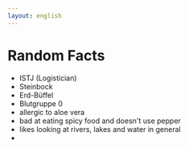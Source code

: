 ```yaml
---
layout: english
---
```


# Random Facts

* ISTJ (Logistician)
* Steinbock
* Erd-Büffel
* Blutgruppe 0
* allergic to aloe vera
* bad at eating spicy food and doesn't use pepper
* likes looking at rivers, lakes and water in general
* 
